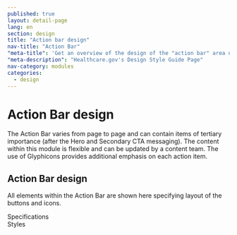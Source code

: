 ```yaml
---
published: true
layout: detail-page
lang: en
section: design
title: "Action bar design"
nav-title: "Action Bar"
"meta-title": 'Get an overview of the design of the "action bar" area used on HealthCare.gov landing pages'
"meta-description": "Healthcare.gov's Design Style Guide Page"
nav-category: modules
categories:
  - design
---
```


# Action Bar design

<div class="intro">
The Action Bar varies from page to page and can contain items of tertiary importance (after the Hero and Secondary CTA messaging). The content within this module is flexible and can be updated by a content team.  The use of Glyphicons provides additional emphasis on each action item.
</div>

<div class="hr"></div>

## Action Bar design

All elements within the Action Bar are shown here specifying layout of the buttons and icons.

<div class="caption">Specifications</div>
<img class="full" src="{{site.baseurl}}/images/design/modules/action-bar/1_ABSpecs.png" alt=""/>

<div class="caption">Styles</div>
<img class="full" src="{{site.baseurl}}/images/design/modules/action-bar/2_ABStyles.png" alt=""/>
